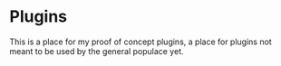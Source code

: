 # Plugins

<div>This is a place for my proof of concept plugins, a place for plugins not meant to be used by the general populace yet.</div>
